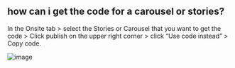 ## how can i get the code for a carousel or stories?

In the Onsite tab > select the Stories or Carousel that you want to get the code > Click publish on the upper right corner > click “Use code instead” > Copy code.

![image](https://github.com/user-attachments/assets/56adc4dd-d3cf-4b30-a050-3c69ae9aa987)
